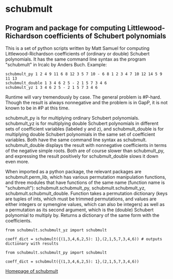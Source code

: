 # schubmult

## Program and package for computing Littlewood-Richardson coefficients of Schubert polynomials

This is a set of python scripts written by Matt Samuel for computing Littlewood-Richardson coefficients of (ordinary or double) Schubert polynomials. It has the same command line syntax as the program "schubmult" in lrcalc by Anders Buch. Example:

```
schubmult_py 1 2 4 9 11 6 8 12 3 5 7 10 - 6 8 1 2 3 4 7 10 12 14 5 9 11 13  
schubmult_double 1 3 4 6 2 5 - 2 1 5 7 3 4 6  
schubmult_yz 1 3 4 6 2 5 - 2 1 5 7 3 4 6  
```

Runtime will vary tremendously by case. The general problem is #P-hard. Though the result is always nonnegative and the problem is in GapP, it is not known to be in #P at this time.

schubmult_py is for multiplying ordinary Schubert polynomials. schubmult_yz is for multiplying double Schubert polynomials in different sets of coefficient variables (labeled y and z), and schubmult_double is for multiplying double Schubert polynomials in the same set of coefficient variables. Both have the same command line syntax as schubmult. schubmult_double displays the result with nonnegative coefficients in terms of the negative simple roots. Both are of course slower than schubmult_py, and expressing the result positively for schubmult_double slows it down even more.

When imported as a python package, the relevant packages are schubmult.perm_lib, which has various permutation manipulation functions, and three modules that have functions of the same name (function name is "schubmult"): schubmult.schubmult_py, schubmult.schubmult_yz, schubmult.schubmult_double. Function takes a permutation dictionary (keys are tuples of ints, which must be trimmed permutations, and values are either integers or symengine values, which can also be integers) as well as a permutation as its second argument, which is the (double) Schubert polynomial to multiply by. Returns a dictionary of the same form with the coefficients.

```
from schubmult.schubmult_yz import schubmult  
  
coeff_dict = schubmult({(1,3,4,6,2,5): 1},(2,1,5,7,3,4,6)) # outputs dictionary with results  
```


```
from schubmult.schubmult_py import schubmult  
  
coeff_dict = schubmult({(1,3,4,6,2,5): 1},(2,1,5,7,3,4,6))
```

[Homepage of schubmult](http://schubmult.org/)